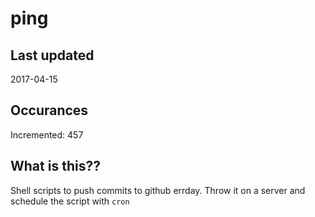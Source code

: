 # ping

## Last updated
2017-04-15

## Occurances
Incremented: 457

## What is this??
Shell scripts to push commits to github errday. Throw it on a server and schedule the script with `cron`


